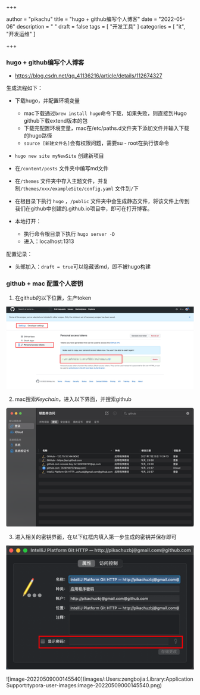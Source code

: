 +++

author = "pikachu"
title = "hugo + github编写个人博客"
date = "2022-05-06"
description = " "
draft = false
tags = [
	"开发工具"
]
categories = [
    "it", "开发运维"
]

+++




###  hugo + github编写个人博客

- https://blog.csdn.net/qq_41136216/article/details/112674327

生成流程如下：

- 下载hugo，并配置环境变量
  - mac下载通过`brew install hugo`命令下载，如果失败，则直接到Hugo github下载extend版本的包
  - 下载完配置环境变量，mac在/etc/paths.d文件夹下添加文件并输入下载的hugo路径
  - `source [新建文件名]`会有权限问题，需要su - root在执行该命令

- `hugo new site myNewSite` 创建新项目
- 在`/content/posts` 文件夹中编写md文件
- 在`/themes` 文件夹中存入主题文件，并复制`/themes/xxx/exampleSite/config.yaml` 文件到`/`下
- 在根目录下执行 `hugo` ，`/public` 文件夹中会生成静态文件，将该文件上传到我们在github中创建的.github.io项目中，即可在打开博客。
- 本地打开：
  - 执行命令根目录下执行 `hugo server -D`
  - 进入：localhost:1313

配置记录：

- 头部加入：`draft = true`可以隐藏该md，即不被hugo构建





### github + mac 配置个人密钥



1. 在github的以下位置，生产token

<img src="../../images/:Users:zengbojia:Library:Application Support:typora-user-images:image-20220508233332869.png" alt="image-20220508233332869" style="zoom:50%;" />



2. mac搜索*Keychain*，进入以下界面，并搜索github

<img src="../../images/Snipaste_2022-05-08_23-29-40.png" alt="image-20220507155512665" style="zoom:50%;" />

3. 进入相关的密钥界面，在以下红框内填入第一步生成的密钥并保存即可

<img src="../../images/:Users:zengbojia:Library:Application Support:typora-user-images:image-20220508234354685.png" alt="image-20220508234354685" style="zoom:80%;" />



![image-20220509000145540](images/:Users:zengbojia:Library:Application Support:typora-user-images:image-20220509000145540.png)
